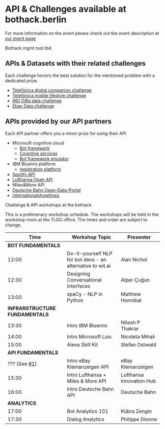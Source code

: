 # API & Challenges available at bothack.berlin
For more information on the event please check out the event description at [our event page](http://bothack.berlin)

Bothack mgmt tool tbd.

## APIs & Datasets with their related challenges
Each challenge honors the best solution for the mentioned problem with a dedicated prize.

- [Telefónica digital companion challenge][challenge-telefonica-1]
- [Telefónica mobile lifestyle challenge][challenge-telefonica-2]
- [ING DiBa data challenge][challenge-ing-diba]
- [Ebay Data challenge][challenge-ebay]

[challenge-telefonica-1]: ./telefonica/README.md#challenge-1
[challenge-telefonica-2]: ./telefonica/README.md#challenge-2
[challenge-ing-diba]: ./ing-diba/README.md#challenge
[challenge-ebay]: ./ebay-kleinanzeigen/README.md#challenge

## APIs provided by our API partners

Each API partner offers you a minor prize for using their API

- Microsoft cognitive cloud
  - [Bot framework](https://dev.botframework.com/)
  - [Cognitive services](https://www.microsoft.com/cognitive-services)
  - [Bot framework emulator](https://download.botframework.com/bf-v3/tools/emulator/publish.htm)
- IBM Bluemix platform
  - [registration platform](https://console.ng.bluemix.net/registration/)
- [Spotify API](https://developer.spotify.com/)
- [Lufthansa Open API](https://developer.lufthansa.com/docs)
- Miles&More API
- [Deutsche Bahn Open-Data-Portal](http://data.deutschebahn.com/)
- [internationalshowtimes](https://api.internationalshowtimes.com/documentation/)

Challenge & API workshops at the bothack

This is a prelimenary workshop schedule. The workshops will be held in the workshop room at the TLGG office. The times and order are subject to change.

| Time     | Workshop Topic    | Presenter |
| -------- | ----------------- | --------- |
| **BOT FUNDAMENTALS**    |
| 12:00    | Do-it-yourself NLP for bot devs - an alternative to wit.ai | Alan Nichol                     |
| 12:30    | Designing Conversational Interfaces                        | Alper Çuğun                     |
| 13:00    | spaCy - NLP in Python                                      | Matthew Honnibal                |
| **INFRARSTRUCTURE FUNDAMENTALS**    |
| 13:30    | Intro IBM Bluemix                                          | Nitesh P Thakrar                |
| 14:00    | Intro Microsoft Luis                                       | Nicoleta Mihali                 |
| 15:00    | Alexa Skill Kit                                            | Stefan Ostwald                  |
| **API FUNDAMENTALS**    |
| ??? (See [#1][issue-1])    | Intro eBay Kleinanzeigen API             | eBay Kleinanzeigen              |
| 15:30    | Intro Lufthansa + Miles & More API                         | Lufthansa Innovation Hub        |
| 16:00    | Intro Deutsche Bahn API                                    | Deutsche Bahn                   |
| **ANALYTICS**    |
| 17:00    | Bot Analytics 101                                          | Kübra Zengin                    |
| 17:30    | Dialog Analytics                                           | Philippe Dionne                 |

[issue-1]: https://github.com/bothackBerlin/bothack-challenges/issues/1
